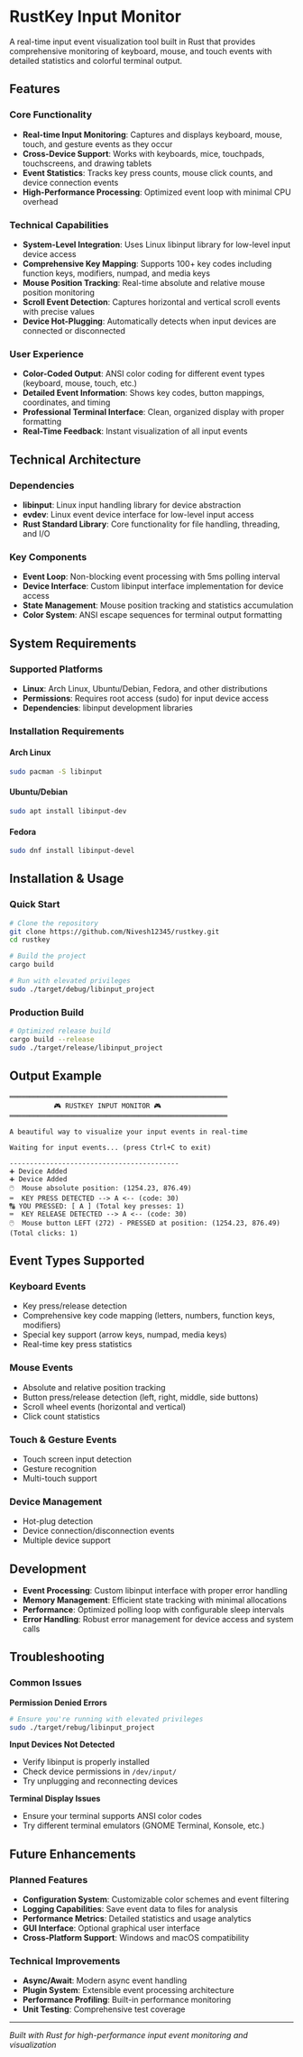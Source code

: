 # RustKey Input Monitor

A real-time input event visualization tool built in Rust that provides comprehensive monitoring of keyboard, mouse, and touch events with detailed statistics and colorful terminal output.

## Features

### Core Functionality
- **Real-time Input Monitoring**: Captures and displays keyboard, mouse, touch, and gesture events as they occur
- **Cross-Device Support**: Works with keyboards, mice, touchpads, touchscreens, and drawing tablets
- **Event Statistics**: Tracks key press counts, mouse click counts, and device connection events
- **High-Performance Processing**: Optimized event loop with minimal CPU overhead

### Technical Capabilities
- **System-Level Integration**: Uses Linux libinput library for low-level input device access
- **Comprehensive Key Mapping**: Supports 100+ key codes including function keys, modifiers, numpad, and media keys
- **Mouse Position Tracking**: Real-time absolute and relative mouse position monitoring
- **Scroll Event Detection**: Captures horizontal and vertical scroll events with precise values
- **Device Hot-Plugging**: Automatically detects when input devices are connected or disconnected

### User Experience
- **Color-Coded Output**: ANSI color coding for different event types (keyboard, mouse, touch, etc.)
- **Detailed Event Information**: Shows key codes, button mappings, coordinates, and timing
- **Professional Terminal Interface**: Clean, organized display with proper formatting
- **Real-Time Feedback**: Instant visualization of all input events

## Technical Architecture

### Dependencies
- **libinput**: Linux input handling library for device abstraction
- **evdev**: Linux event device interface for low-level input access
- **Rust Standard Library**: Core functionality for file handling, threading, and I/O

### Key Components
- **Event Loop**: Non-blocking event processing with 5ms polling interval
- **Device Interface**: Custom libinput interface implementation for device access
- **State Management**: Mouse position tracking and statistics accumulation
- **Color System**: ANSI escape sequences for terminal output formatting

## System Requirements

### Supported Platforms
- **Linux**: Arch Linux, Ubuntu/Debian, Fedora, and other distributions
- **Permissions**: Requires root access (sudo) for input device access
- **Dependencies**: libinput development libraries

### Installation Requirements

#### Arch Linux
```bash
sudo pacman -S libinput
```

#### Ubuntu/Debian
```bash
sudo apt install libinput-dev
```

#### Fedora
```bash
sudo dnf install libinput-devel
```

## Installation & Usage

### Quick Start
```bash
# Clone the repository
git clone https://github.com/Nivesh12345/rustkey.git
cd rustkey

# Build the project
cargo build

# Run with elevated privileges
sudo ./target/debug/libinput_project
```

### Production Build
```bash
# Optimized release build
cargo build --release
sudo ./target/release/libinput_project
```

## Output Example

```
══════════════════════════════════════════════════════
           🎮 RUSTKEY INPUT MONITOR 🎮           
══════════════════════════════════════════════════════

A beautiful way to visualize your input events in real-time

Waiting for input events... (press Ctrl+C to exit)

------------------------------------------
➕ Device Added
➕ Device Added
🖱️  Mouse absolute position: (1254.23, 876.49)
⌨️  KEY PRESS DETECTED --> A <-- (code: 30)
🔠 YOU PRESSED: [ A ] (Total key presses: 1)
⌨️  KEY RELEASE DETECTED --> A <-- (code: 30)
🖱️  Mouse button LEFT (272) - PRESSED at position: (1254.23, 876.49) (Total clicks: 1)
```

## Event Types Supported

### Keyboard Events
- Key press/release detection
- Comprehensive key code mapping (letters, numbers, function keys, modifiers)
- Special key support (arrow keys, numpad, media keys)
- Real-time key press statistics

### Mouse Events
- Absolute and relative position tracking
- Button press/release detection (left, right, middle, side buttons)
- Scroll wheel events (horizontal and vertical)
- Click count statistics

### Touch & Gesture Events
- Touch screen input detection
- Gesture recognition
- Multi-touch support

### Device Management
- Hot-plug detection
- Device connection/disconnection events
- Multiple device support

## Development

- **Event Processing**: Custom libinput interface with proper error handling
- **Memory Management**: Efficient state tracking with minimal allocations
- **Performance**: Optimized polling loop with configurable sleep intervals
- **Error Handling**: Robust error management for device access and system calls

## Troubleshooting

### Common Issues

**Permission Denied Errors**
```bash
# Ensure you're running with elevated privileges
sudo ./target/rebug/libinput_project
```

**Input Devices Not Detected**
- Verify libinput is properly installed
- Check device permissions in `/dev/input/`
- Try unplugging and reconnecting devices

**Terminal Display Issues**
- Ensure your terminal supports ANSI color codes
- Try different terminal emulators (GNOME Terminal, Konsole, etc.)

## Future Enhancements

### Planned Features
- **Configuration System**: Customizable color schemes and event filtering
- **Logging Capabilities**: Save event data to files for analysis
- **Performance Metrics**: Detailed statistics and usage analytics
- **GUI Interface**: Optional graphical user interface
- **Cross-Platform Support**: Windows and macOS compatibility

### Technical Improvements
- **Async/Await**: Modern async event handling
- **Plugin System**: Extensible event processing architecture
- **Performance Profiling**: Built-in performance monitoring
- **Unit Testing**: Comprehensive test coverage


---

*Built with Rust for high-performance input event monitoring and visualization*